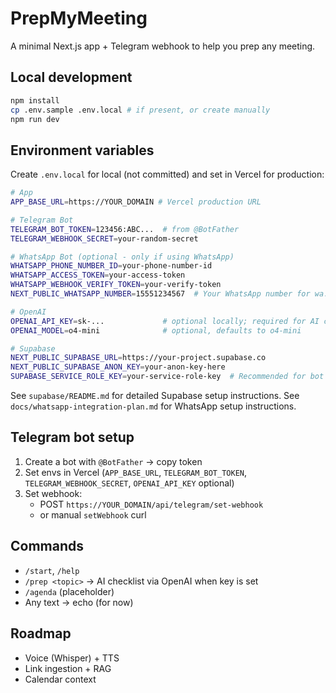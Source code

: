 # PrepMyMeeting

A minimal Next.js app + Telegram webhook to help you prep any meeting.

## Local development

```bash
npm install
cp .env.sample .env.local # if present, or create manually
npm run dev
```

## Environment variables

Create `.env.local` for local (not committed) and set in Vercel for production:

```bash
# App
APP_BASE_URL=https://YOUR_DOMAIN # Vercel production URL

# Telegram Bot
TELEGRAM_BOT_TOKEN=123456:ABC...  # from @BotFather
TELEGRAM_WEBHOOK_SECRET=your-random-secret

# WhatsApp Bot (optional - only if using WhatsApp)
WHATSAPP_PHONE_NUMBER_ID=your-phone-number-id
WHATSAPP_ACCESS_TOKEN=your-access-token
WHATSAPP_WEBHOOK_VERIFY_TOKEN=your-verify-token
NEXT_PUBLIC_WHATSAPP_NUMBER=15551234567  # Your WhatsApp number for wa.me link (without +)

# OpenAI
OPENAI_API_KEY=sk-...             # optional locally; required for AI checklists
OPENAI_MODEL=o4-mini              # optional, defaults to o4-mini

# Supabase
NEXT_PUBLIC_SUPABASE_URL=https://your-project.supabase.co
NEXT_PUBLIC_SUPABASE_ANON_KEY=your-anon-key-here
SUPABASE_SERVICE_ROLE_KEY=your-service-role-key  # Recommended for bot operations
```

See `supabase/README.md` for detailed Supabase setup instructions.
See `docs/whatsapp-integration-plan.md` for WhatsApp setup instructions.

## Telegram bot setup

1) Create a bot with `@BotFather` → copy token
2) Set envs in Vercel (`APP_BASE_URL`, `TELEGRAM_BOT_TOKEN`, `TELEGRAM_WEBHOOK_SECRET`, `OPENAI_API_KEY` optional)
3) Set webhook:
   - POST `https://YOUR_DOMAIN/api/telegram/set-webhook`
   - or manual `setWebhook` curl

## Commands

- `/start`, `/help`
- `/prep <topic>` → AI checklist via OpenAI when key is set
- `/agenda` (placeholder)
- Any text → echo (for now)

## Roadmap

- Voice (Whisper) + TTS
- Link ingestion + RAG
- Calendar context
